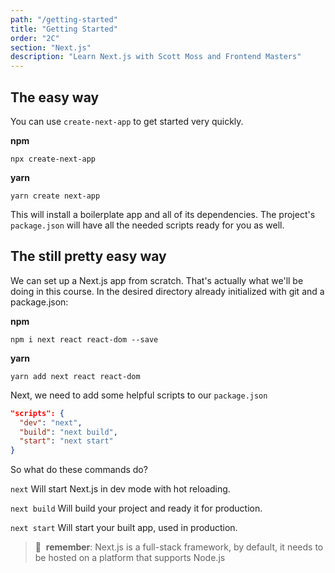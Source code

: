 ```yaml
---
path: "/getting-started"
title: "Getting Started"
order: "2C"
section: "Next.js"
description: "Learn Next.js with Scott Moss and Frontend Masters"
---
```


## The easy way
You can use `create-next-app` to get started very quickly.

**npm**
```shell
npx create-next-app
```

**yarn**
```shell
yarn create next-app
```

This will install a boilerplate app and all of its dependencies. The project's `package.json` will have all the needed scripts ready for you as well.


## The still pretty easy way
We can set up a Next.js app from scratch. That's actually what we'll be doing in this course. In the desired directory already initialized with git and a package.json:

**npm**
```shell
npm i next react react-dom --save
```

**yarn**
```shell
yarn add next react react-dom
```

Next, we need to add some helpful scripts to our `package.json`

```json
"scripts": {
  "dev": "next",
  "build": "next build",
  "start": "next start"
}
```

So what do these commands do?

`next`       Will start Next.js in dev mode with hot reloading.

`next build` Will build your project and ready it for production.

`next start` Will start your built app, used in production.


> 🧠&nbsp;&nbsp;**remember**: Next.js is a full-stack framework, by default, it needs to be hosted on a platform that supports Node.js

